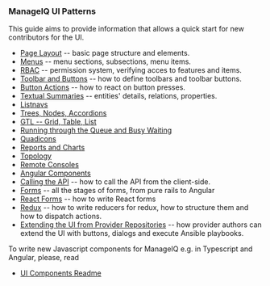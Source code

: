 ### ManageIQ UI Patterns

This guide aims to provide information that allows a
quick start for new contributors for the UI.

* [Page Layout](page_layout.md) -- basic page structure and elements.
* [Menus](menus.md) -- menu sections, subsections, menu items.
* [RBAC](rbac_features.md) -- permission system, verifying acces to features and items.
* [Toolbar and Buttons](toolbars.md) -- how to define toolbars and toolbar buttons.
* [Button Actions](button_actions.md) -- how to react on button presses.
* [Textual Summaries](textual_summary.md) -- entities' details, relations, properties.
* [Listnavs](listnav.md)
* [Trees, Nodes, Accordions](trees.md)
* [GTL -- Grid, Table, List](gtl.md)
* [Running through the Queue and Busy Waiting](queue_wait.md)
* [Quadicons](quadicons.md)
* [Reports and Charts](reports_charts.md)
* [Topology](topology.md)
* [Remote Consoles](remote_consoles.md)
* [Angular Components](angular_components.md)
* [Calling the API](calling_api.md) -- how to call the API from the client-side.
* [Forms](forms.md) -- all the stages of forms, from pure rails to Angular
* [React Forms](react_forms.md) -- how to write React forms
* [Redux](redux.md) -- how to write reducers for redux, how to structure them and how to dispatch actions.
* [Extending the UI from Provider Repositories](provider_plugin.md) -- how provider authors can extend the UI with buttons, dialogs and execute Ansible playbooks.


To write new Javascript components for ManageIQ e.g. in Typescript and Angular, please, read
* [UI Components Readme](https://github.com/ManageIQ/ui-components/blob/master/README.md)
